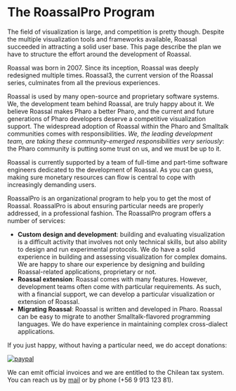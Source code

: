 # The RoassalPro Program

The field of visualization is large, and competition is pretty though. Despite the multiple visualization tools and frameworks available, Roassal succeeded in attracting a solid user base. This page describe the plan we have to structure the effort around the development of Roassal.

Roassal was born in 2007. Since its inception, Roassal was deeply redesigned multiple times. Roassal3, the current version of the Roassal series, culminates from all the previous experiences. 

Roassal is used by many open-source and proprietary software systems. We, the development team behind Roassal, are truly happy about it. We believe Roassal makes Pharo a better Pharo, and the current and future generations of Pharo developers deserve a competitive visualization support. The widespread adoption of Roassal within the Pharo and Smalltalk communities comes with responsibilities. _We, the leading development team, are taking these community-emerged responsibilities very seriously_: the Pharo community is putting some trust on us, and we must be up to it.

Roassal is currently supported by a team of full-time and part-time software engineers dedicated to the development of Roassal. As you can guess, making sure monetary resources can flow is central to cope with increasingly demanding users. 

RoassalPro is an organizational program to help you to get the most of Roassal. RoassalPro is about ensuring particular needs are properly addressed, in a professional fashion. The RoassalPro program offers a number of services:

  - **Custom design and development**: building and evaluating visualization is a difficult activity that involves not only technical skills, but also ability to design and run experimental protocols. We do have a solid experience in building and assessing visualization for complex domains. We are happy to share our experience by designing and building Roassal-related applications, proprietary or not.
  - **Roassal extension**: Roassal comes with many features. However, development teams often come with particular requirements. As such, with a financial support, we can develop a particular visualization or extension of Roassal.
  - **Migrating Roassal**: Roassal is written and developed in Pharo. Roassal can be easy to migrate to another Smalltalk-flavored programming languages. We do have experience in maintaining complex cross-dialect applications.
  
If you just happy, without having a particular need, we do accept donations:

[![paypal](https://www.paypalobjects.com/en_US/i/btn/btn_donateCC_LG.gif)](https://www.paypal.com/cgi-bin/webscr?cmd=_s-xclick&hosted_button_id=ZE7B9WLCSXVQY)

We can emit official invoices and we are entitled to the Chilean tax system. You can reach us by [mail](alexandre.bergel@me.com) or by phone (+56 9 913 123 81). 
